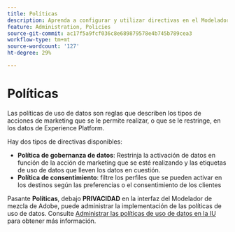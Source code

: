 ```yaml
---
title: Políticas
description: Aprenda a configurar y utilizar directivas en el Modelador de mezcla de Adobe.
feature: Administration, Policies
source-git-commit: ac17f5a9fcf036c8e689879578e4b745b789cea3
workflow-type: tm+mt
source-wordcount: '127'
ht-degree: 29%

---
```



# Políticas

Las políticas de uso de datos son reglas que describen los tipos de acciones de marketing que se le permite realizar, o que se le restringe, en los datos de Experience Platform.

Hay dos tipos de directivas disponibles:

* **Política de gobernanza de datos**: Restrinja la activación de datos en función de la acción de marketing que se esté realizando y las etiquetas de uso de datos que lleven los datos en cuestión.
* **Política de consentimiento**: filtre los perfiles que se pueden activar en los destinos según las preferencias o el consentimiento de los clientes

Pasante **Políticas**, debajo **PRIVACIDAD** en la interfaz del Modelador de mezcla de Adobe, puede administrar la implementación de las políticas de uso de datos. Consulte [Administrar las políticas de uso de datos en la IU](https://experienceleague.adobe.com/docs/experience-platform/data-governance/policies/user-guide.html?lang=es) para obtener más información.
